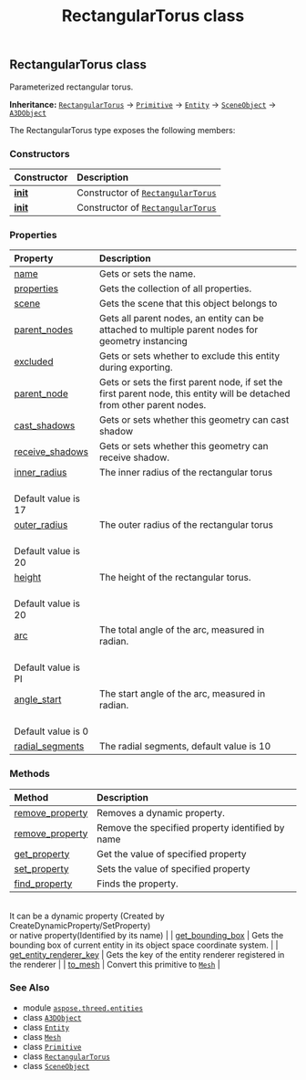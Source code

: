 ﻿---
title: RectangularTorus class
second_title: Aspose.3D for Python via .NET API References
description: 
type: docs
weight: 300
url: /aspose.threed.entities/rectangulartorus/
is_root: false
---

## RectangularTorus class

Parameterized rectangular torus.



**Inheritance:** [`RectangularTorus`](/3d/python-net/aspose.threed.entities/rectangulartorus) → 
[`Primitive`](/3d/python-net/aspose.threed.entities/primitive) → 
[`Entity`](/3d/python-net/aspose.threed/entity) → 
[`SceneObject`](/3d/python-net/aspose.threed/sceneobject) → 
[`A3DObject`](/3d/python-net/aspose.threed/a3dobject)



The RectangularTorus type exposes the following members:

### Constructors
| Constructor | Description |
| :- | :- |
| [__init__](/3d/python-net/aspose.threed.entities/rectangulartorus/__init__/#) | Constructor of [`RectangularTorus`](/3d/python-net/aspose.threed.entities/rectangulartorus) |
| [__init__](/3d/python-net/aspose.threed.entities/rectangulartorus/__init__/#str) | Constructor of [`RectangularTorus`](/3d/python-net/aspose.threed.entities/rectangulartorus) |


### Properties
| Property | Description |
| :- | :- |
| [name](/3d/python-net/aspose.threed.entities/rectangulartorus/name) | Gets or sets the name. |
| [properties](/3d/python-net/aspose.threed.entities/rectangulartorus/properties) | Gets the collection of all properties. |
| [scene](/3d/python-net/aspose.threed.entities/rectangulartorus/scene) | Gets the scene that this object belongs to |
| [parent_nodes](/3d/python-net/aspose.threed.entities/rectangulartorus/parent_nodes) | Gets all parent nodes, an entity can be attached to multiple parent nodes for geometry instancing |
| [excluded](/3d/python-net/aspose.threed.entities/rectangulartorus/excluded) | Gets or sets whether to exclude this entity during exporting. |
| [parent_node](/3d/python-net/aspose.threed.entities/rectangulartorus/parent_node) | Gets or sets the first parent node, if set the first parent node, this entity will be detached from other parent nodes. |
| [cast_shadows](/3d/python-net/aspose.threed.entities/rectangulartorus/cast_shadows) | Gets or sets whether this geometry can cast shadow |
| [receive_shadows](/3d/python-net/aspose.threed.entities/rectangulartorus/receive_shadows) | Gets or sets whether this geometry can receive shadow. |
| [inner_radius](/3d/python-net/aspose.threed.entities/rectangulartorus/inner_radius) | The inner radius of the rectangular torus<br/>Default value is 17 |
| [outer_radius](/3d/python-net/aspose.threed.entities/rectangulartorus/outer_radius) | The outer radius of the rectangular torus<br/>Default value is 20 |
| [height](/3d/python-net/aspose.threed.entities/rectangulartorus/height) | The height of the rectangular torus.<br/>Default value is 20 |
| [arc](/3d/python-net/aspose.threed.entities/rectangulartorus/arc) | The total angle of the arc, measured in radian.<br/>Default value is PI |
| [angle_start](/3d/python-net/aspose.threed.entities/rectangulartorus/angle_start) | The start angle of the arc, measured in radian.<br/>Default value is 0 |
| [radial_segments](/3d/python-net/aspose.threed.entities/rectangulartorus/radial_segments) | The radial segments, default value is 10 |


### Methods
| Method | Description |
| :- | :- |
| [remove_property](/3d/python-net/aspose.threed.entities/rectangulartorus/remove_property/#aspose.threed.Property) | Removes a dynamic property. |
| [remove_property](/3d/python-net/aspose.threed.entities/rectangulartorus/remove_property/#str) | Remove the specified property identified by name |
| [get_property](/3d/python-net/aspose.threed.entities/rectangulartorus/get_property/#str) | Get the value of specified property |
| [set_property](/3d/python-net/aspose.threed.entities/rectangulartorus/set_property/#str-any) | Sets the value of specified property |
| [find_property](/3d/python-net/aspose.threed.entities/rectangulartorus/find_property/#str) | Finds the property.<br/>It can be a dynamic property (Created by CreateDynamicProperty/SetProperty) <br/>or native property(Identified by its name) |
| [get_bounding_box](/3d/python-net/aspose.threed.entities/rectangulartorus/get_bounding_box/#) | Gets the bounding box of current entity in its object space coordinate system. |
| [get_entity_renderer_key](/3d/python-net/aspose.threed.entities/rectangulartorus/get_entity_renderer_key/#) | Gets the key of the entity renderer registered in the renderer |
| [to_mesh](/3d/python-net/aspose.threed.entities/rectangulartorus/to_mesh/#) | Convert this primitive to [`Mesh`](/3d/python-net/aspose.threed.entities/mesh) |



### See Also
* module [`aspose.threed.entities`](..)
* class [`A3DObject`](/3d/python-net/aspose.threed/a3dobject)
* class [`Entity`](/3d/python-net/aspose.threed/entity)
* class [`Mesh`](/3d/python-net/aspose.threed.entities/mesh)
* class [`Primitive`](/3d/python-net/aspose.threed.entities/primitive)
* class [`RectangularTorus`](/3d/python-net/aspose.threed.entities/rectangulartorus)
* class [`SceneObject`](/3d/python-net/aspose.threed/sceneobject)
